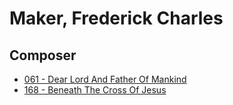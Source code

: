# Maker, Frederick Charles

## Composer

- [061 - Dear Lord And Father Of Mankind](/hymns/061.md)
- [168 - Beneath The Cross Of Jesus](/hymns/168.md)

